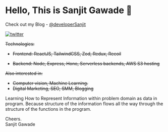 
# Hello, This is Sanjit Gawade 👋 

Check out my Blog - [@developerSanjit](https://hashnode.com/@devloperSanjit)


[![twitter](https://img.shields.io/badge/twitter-1DA1F2?style=for-the-badge&logo=twitter&logoColor=white)](https://x.com/nexgodspeed)



<s>Technologies:

- Frontend: ReactJS, TailwindCSS, Zod, Redux, Recoil

- Backend: Node, Express, Hono, Serverless backends, AWS S3 hosting

Also interested in:

- Computer vision, Machine Learning.
- Digital Marketing, SEO, SMM, Blogging</s>

Learning How to Represent Information within problem domain as data in program.
Because structure of the information flows all the way through the structure of the functions in the program.

Cheers.\
Sanjit Gawade



